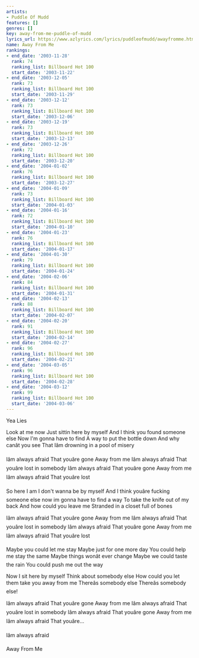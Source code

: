 ```yaml
---
artists:
- Puddle Of Mudd
features: []
genres: []
key: away-from-me-puddle-of-mudd
lyrics_url: https://www.azlyrics.com/lyrics/puddleofmudd/awayfromme.html
name: Away From Me
rankings:
- end_date: '2003-11-28'
  rank: 74
  ranking_list: Billboard Hot 100
  start_date: '2003-11-22'
- end_date: '2003-12-05'
  rank: 73
  ranking_list: Billboard Hot 100
  start_date: '2003-11-29'
- end_date: '2003-12-12'
  rank: 73
  ranking_list: Billboard Hot 100
  start_date: '2003-12-06'
- end_date: '2003-12-19'
  rank: 73
  ranking_list: Billboard Hot 100
  start_date: '2003-12-13'
- end_date: '2003-12-26'
  rank: 72
  ranking_list: Billboard Hot 100
  start_date: '2003-12-20'
- end_date: '2004-01-02'
  rank: 76
  ranking_list: Billboard Hot 100
  start_date: '2003-12-27'
- end_date: '2004-01-09'
  rank: 73
  ranking_list: Billboard Hot 100
  start_date: '2004-01-03'
- end_date: '2004-01-16'
  rank: 72
  ranking_list: Billboard Hot 100
  start_date: '2004-01-10'
- end_date: '2004-01-23'
  rank: 76
  ranking_list: Billboard Hot 100
  start_date: '2004-01-17'
- end_date: '2004-01-30'
  rank: 79
  ranking_list: Billboard Hot 100
  start_date: '2004-01-24'
- end_date: '2004-02-06'
  rank: 84
  ranking_list: Billboard Hot 100
  start_date: '2004-01-31'
- end_date: '2004-02-13'
  rank: 88
  ranking_list: Billboard Hot 100
  start_date: '2004-02-07'
- end_date: '2004-02-20'
  rank: 91
  ranking_list: Billboard Hot 100
  start_date: '2004-02-14'
- end_date: '2004-02-27'
  rank: 96
  ranking_list: Billboard Hot 100
  start_date: '2004-02-21'
- end_date: '2004-03-05'
  rank: 96
  ranking_list: Billboard Hot 100
  start_date: '2004-02-28'
- end_date: '2004-03-12'
  rank: 99
  ranking_list: Billboard Hot 100
  start_date: '2004-03-06'
---
```


Yea Lies

Look at me now 
Just sittin here by myself
And I think you found someone else
Now I'm gonna have to find 
A way to put the bottle down
And  why canât you see
That Iâm drowning in a pool of misery

Iâm always afraid
That youâre gone
Away from me
Iâm always afraid
That youâre lost in somebody
Iâm always afraid
That youâre gone
Away from me
Iâm always afraid 
That youâre lost

So here I am 
I don't wanna be by myself
And I think youâre fucking someone else
now im gonna have to find a way
To take the knife out of my back
And how could you leave me
Stranded in a closet full of bones

Iâm always afraid
That youâre gone
Away from me
Iâm always afraid
That youâre lost in somebody
Iâm always afraid
That youâre gone
Away from me
Iâm always afraid 
That youâre lost

Maybe you could let me stay
Maybe just for one more day
You could help me stay the same
Maybe things wonât ever change
Maybe we could taste the rain
You could push me out the way

Now I sit here by myself
Think about somebody else
How could you let them take you away from me
Thereâs somebody else
Thereâs somebody else!

Iâm always afraid
That youâre gone
Away from me
Iâm always afraid
That youâre lost in somebody
Iâm always afraid
That youâre gone
Away from me
Iâm always afraid 
That youâre...

Iâm always afraid 

Away From Me



